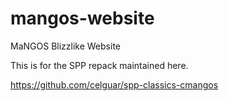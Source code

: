 # mangos-website
MaNGOS Blizzlike Website

This is for the SPP repack maintained here. 

https://github.com/celguar/spp-classics-cmangos
